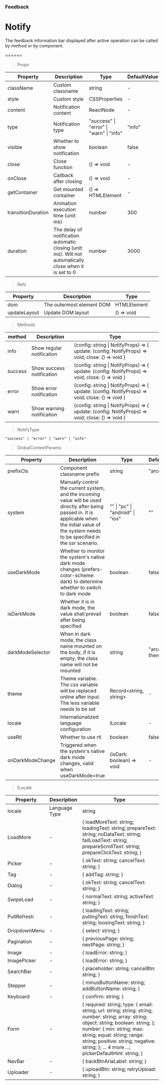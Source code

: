 ### Feedback

# Notify 

The feedback information bar displayed after active operation can be called by method or by component.

======

> Props

|Property|Description|Type|DefaultValue|
|----------|-------------|------|------|
|className|Custom classname|string|-|
|style|Custom style|CSSProperties|-|
|content|Notification content|ReactNode|-|
|type|Notification type|"success" \| "error" \| "warn" \| "info"|"info"|
|visible|Whether to show notification|boolean|false|
|close|Close function|() =\> void|-|
|onClose|Callback after closing|() =\> void|-|
|getContainer|Get mounted container|() =\> HTMLElement|-|
|transitionDuration|Animation execution time (unit: ms)|number|300|
|duration|The delay of notification automatic closing (unit: ms)\. Will not automatically close when it is set to 0|number|3000|

> Refs

|Property|Description|Type|
|----------|-------------|------|
|dom|The outermost element DOM|HTMLElement|
|updateLayout|Update DOM layout|() =\> void|

> Methods

|method|Description|Type|
|----------|-------------|------|
|info|Show regular notification|(config: string \| NotifyProps) =\> \{ update: (config: NotifyProps) =\> void; close: () =\> void \}|
|success|Show success notification|(config: string \| NotifyProps) =\> \{ update: (config: NotifyProps) =\> void; close: () =\> void \}|
|error|Show error notification|(config: string \| NotifyProps) =\> \{ update: (config: NotifyProps) =\> void; close: () =\> void \}|
|warn|Show warning notification|(config: string \| NotifyProps) =\> \{ update: (config: NotifyProps) =\> void; close: () =\> void \}|

> NotifyType

```
"success" | "error" | "warn" | "info"
```

> GlobalContextParams

|Property|Description|Type|DefaultValue|
|----------|-------------|------|------|
|prefixCls|Component classname prefix|string|"arco"|
|system|Manually control the current system, and the incoming value will be used directly after being passed in\. It is applicable when the initial value of the system needs to be specified in the ssr scenario\.|"" \| "pc" \| "android" \| "ios"|""|
|useDarkMode|Whether to monitor the system's native dark mode changes (prefers\-color\-scheme: dark) to determine whether to switch to dark mode|boolean|false|
|isDarkMode|Whether it is in dark mode, the value shall prevail after being specified|boolean|false|
|darkModeSelector|When in dark mode, the class name mounted on the body, if it is empty, the class name will not be mounted|string|"arco-theme-dark"|
|theme|Theme variable\. The css variable will be replaced online after input\. The less variable needs to be set|Record\<string, string\>|-|
|locale|Internationalized language configuration|ILocale|-|
|useRtl|Whether to use rtl|boolean|false|
|onDarkModeChange|Triggered when the system's native dark mode changes, valid when useDarkMode=true|(isDark: boolean) =\> void|-|

> ILocale

|Property|Description|Type|
|----------|-------------|------|
|locale|Language Type|string|
|LoadMore|-|\{ loadMoreText: string; loadingText: string; prepareText: string; noDataText: string; failLoadText: string; prepareScrollText: string; prepareClickText: string; \}|
|Picker|-|\{ okText: string; cancelText: string; \}|
|Tag|-|\{ addTag: string; \}|
|Dialog|-|\{ okText: string; cancelText: string; \}|
|SwipeLoad|-|\{ normalText: string; activeText: string; \}|
|PullRefresh|-|\{ loadingText: string; pullingText: string; finishText: string; loosingText: string; \}|
|DropdownMenu|-|\{ select: string; \}|
|Pagination|-|\{ previousPage: string; nextPage: string; \}|
|Image|-|\{ loadError: string; \}|
|ImagePicker|-|\{ loadError: string; \}|
|SearchBar|-|\{ placeholder: string; cancelBtn: string; \}|
|Stepper|-|\{ minusButtonName: string; addButtonName: string; \}|
|Keyboard|-|\{ confirm: string; \}|
|Form|-|\{ required: string; type: \{ email: string; url: string; string: string; number: string; array: string; object: string; boolean: string; \}; number: \{ min: string; max: string; equal: string; range: string; positive: string; negative: string; \}; \.\.\. 4 more \.\.\.; pickerDefaultHint: string; \}|
|NavBar|-|\{ backBtnAriaLabel: string; \}|
|Uploader|-|\{ uploadBtn: string; retryUpload: string; \}|
